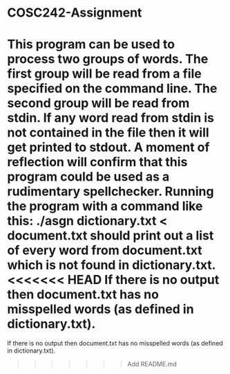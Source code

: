 # COSC242-Assignment
This program can be used to process two groups of words. The first group will be
read from a file specified on the command line. The second group will be read from stdin.
If any word read from stdin is not contained in the file then it will get printed to stdout. A
moment of reflection will confirm that this program could be used as a rudimentary spellchecker.
Running the program with a command like this:
./asgn dictionary.txt < document.txt
should print out a list of every word from document.txt which is not found in dictionary.txt.
<<<<<<< HEAD
If there is no output then document.txt has no misspelled words (as defined in dictionary.txt).
=======
If there is no output then document.txt has no misspelled words (as defined in dictionary.txt).
>>>>>>> Add README.md
